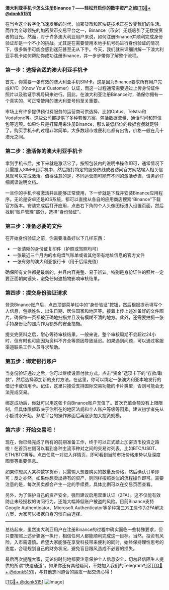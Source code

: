 **澳大利亚手机卡怎么注册Binance？——轻松开启你的数字资产之旅[[TG💪+ @donk5151](https://t.me/s/donk5151)]**

在当今这个数字化飞速发展的时代，加密货币和区块链技术正在改变我们的生活。而作为全球领先的加密货币交易平台之一，Binance（币安）无疑吸引了无数投资者的目光。然而，对于许多澳大利亚用户来说，如何注册Binance并顺利完成身份验证却是一个不小的挑战。尤其是在需要使用本地手机号码进行身份验证的情况下，很多新手可能会感到迷茫甚至无从下手。今天，我们就来详细讲解一下澳大利亚手机卡如何帮助你成功注册Binance，并一步步带你了解整个流程。

### **第一步：选择合适的澳大利亚手机卡**
首先，你需要一张有效的澳大利亚手机SIM卡。这是因为Binance要求所有用户完成KYC（Know Your Customer）认证，而这一过程通常需要通过上传身份证件照片以及验证手机号码来进行。因此，在澳大利亚注册Binance时，确保你拥有一个真实的、可正常使用的澳大利亚号码至关重要。

市场上有许多提供预付费服务的运营商可供选择，比如Optus、Telstra和Vodafone等。这些公司都提供了多种套餐方案，包括数据流量、通话时间和短信包等选项。如果你只是打算用来注册Binance，那么最低档位的数据套餐就足够了。购买手机卡的过程非常简单，大多数超市或便利店都有出售，价格一般在几十澳元之间。

### **第二步：激活你的澳大利亚手机卡**
拿到手机卡后，接下来就是激活它了。按照包装内的说明书操作即可，通常情况下只需插入SIM卡到手机中，然后拨打特定的服务热线或者访问官方网站输入相关信息就可以完成激活。值得注意的是，不同运营商可能有不同的激活步骤，请务必仔细阅读说明文档。

一旦你的手机卡被激活并且能够正常使用，下一步就是下载并安装Binance应用程序。无论是安卓还是iOS系统，都可以直接从各自的应用商店搜索“Binance”下载官方版本。安装完成后打开应用，点击右下角的个人头像图标进入设置页面，然后找到“账户管理”部分，选择“身份验证”。

### **第三步：准备必要的文件**
在开始身份验证之前，你需要准备好以下几样东西：
- 一张清晰的身份证复印件（护照或驾照均可）
- 一张最近三个月内的水电煤气账单或者其他带有地址信息的官方文件
- 一张有效的澳大利亚银行卡（用于后续充值）

确保所有文件都是最新的，并且内容完整、易于辨认。特别是身份证件的照片一定要正面朝向镜头，避免任何遮挡物影响审核结果。

### **第四步：提交身份验证请求**
登录Binance账户后，点击顶部菜单栏中的“身份验证”按钮，然后根据提示填写个人信息，包括姓名、出生日期、居住国家和地区等。接着上传上述准备好的文件图片，确保每一页都被正确地扫描并且没有模糊不清的地方。此外，还需要拍摄一张手持身份证的照片作为额外的安全措施。

提交完资料之后，耐心等待审核结果。一般来说，整个审核周期不会超过24小时，但有时也可能因为资料不齐全等原因导致延迟。如果遇到问题，可以通过客服渠道联系工作人员寻求帮助。

### **第五步：绑定银行账户**
当身份验证通过之后，你可以继续设置付款方式。点击“资金”选项卡下的“存款/取款”，然后选择添加新的支付方法。在这里，你可以绑定一张澳大利亚本地发行的借记卡或信用卡。记住，这里只接受支持国际交易功能的卡片类型，否则可能会无法完成交易。

绑定成功后，你就可以用这张卡向Binance账户充值了。首次充值金额没有上限限制，但具体限额取决于你所在的地区法规和个人账户等级等因素。建议初学者先从小额试水开始，熟悉平台的操作界面后再逐步加大投资规模。

### **第六步：开始交易吧！**
现在，你已经完成了所有的前期准备工作，终于可以正式踏上加密货币投资之路啦！在首页左侧可以看到各种主流币种对之间的交易对列表，比如BTC/USDT、ETH/BTC等等。点击任意一对进入详情页，即可看到当前市场价格走势以及深度图表等重要信息。

如果你想买入某种数字货币，只需输入想要购买的数量及价格，然后确认订单即可；反之亦然，如果你想卖出持有的资产，则同样按照类似的流程操作即可。需要注意的是，每次买卖都会产生一定的手续费，具体比例可以在交易页面查看。

另外，为了保护自己的资产安全，强烈建议启用双重认证（2FA）。这不仅能有效防止未经授权的访问行为，还能大幅降低账户被盗的风险。目前Binance支持Google Authenticator、Microsoft Authenticator等多种第三方工具作为2FA解决方案，大家可以根据自身习惯自由选择。

---

总结起来，虽然澳大利亚用户在注册Binance的过程中确实面临一些特殊要求，但只要按照上述步骤逐一执行，相信任何人都能顺利完成这一目标。当然，投资有风险，入市需谨慎。希望大家能够在享受科技带来便利的同时，始终保持理性思考的态度，合理规划自己的财务状况，避免盲目跟风造成不必要的损失。

最后再次提醒大家，无论何时何地都要注意保护个人信息安全，切勿轻信陌生人提供的所谓“快速通道”。如果你还有其他疑问，不妨加入我们的Telegram社区[[TG💪+ @donk5151](https://t.me/s/donk5151)]，与其他志同道合的朋友一起交流心得！

[[TG💪+ @donk5151](https://t.me/s/donk5151) ![Image](https://i.postimg.cc/rwNCRYN7/Snipaste-2025-04-30-17-27-05.png)]